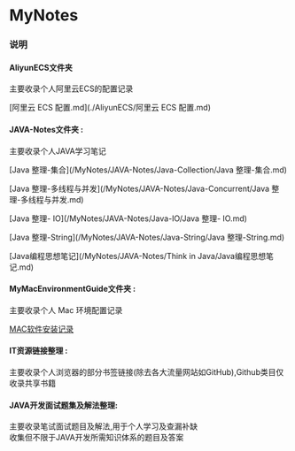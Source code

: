 # MyNotes
### 说明
#### AliyunECS文件夹
主要收录个人阿里云ECS的配置记录

[阿里云 ECS 配置.md](./AliyunECS/阿里云 ECS 配置.md)

#### JAVA-Notes文件夹 :
主要收录个人JAVA学习笔记

[Java 整理-集合](/MyNotes/JAVA-Notes/Java-Collection/Java 整理-集合.md)

[Java 整理-多线程与并发](/MyNotes/JAVA-Notes/Java-Concurrent/Java 整理-多线程与并发.md)

[Java 整理- IO](/MyNotes/JAVA-Notes/Java-IO/Java 整理- IO.md)

[Java 整理-String](/MyNotes/JAVA-Notes/Java-String/Java 整理-String.md)

[Java编程思想笔记](/MyNotes/JAVA-Notes/Think in Java/Java编程思想笔记.md)

#### MyMacEnvironmentGuide文件夹 : 
主要收录个人 Mac 环境配置记录

[MAC软件安装记录](/MyNotes/MyMacEnvironmentGuide/MAC软件安装记录.md)

#### IT资源链接整理 : 
主要收录个人浏览器的部分书签链接(除去各大流量网站如GitHub),Github类目仅收录共享书籍

#### JAVA开发面试题集及解法整理:
主要收录笔试面试题目及解法,用于个人学习及查漏补缺</br>
收集但不限于JAVA开发所需知识体系的题目及答案

